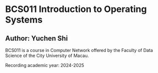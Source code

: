# BCS011 Introduction to Operating Systems

## Author: Yuchen Shi

BCS011 is a course in Computer Network offered by the Faculty of Data Science of the City University of Macau.

Recording academic year: 2024-2025